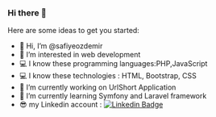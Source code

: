 ### Hi there 👋



Here are some ideas to get you started:
- 👋 Hi, I’m @safiyeozdemir
- 👀 I’m interested in web development
- 💻 I know these programming languages:PHP,JavaScript
- 💻 I know these technologies : HTML, Bootstrap, CSS
- 🔭 I’m currently working on UrlShort Application
- 🌱 I’m currently learning Symfony and Laravel framework
- 😎 my Linkedin account :
[![Linkedin Badge](https://img.shields.io/badge/-Linkedin-blue?style=flat&logo=Linkedin&logoColor=white&link=https://www.linkedin.com/in/beycandeveloper/)](https://www.linkedin.com/in/safiyeozdemir/)
